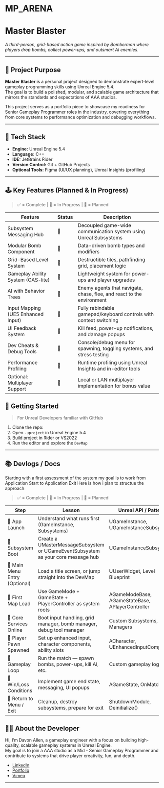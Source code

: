 # MP_ARENA

# Master Blaster

*A third-person, grid-based action game inspired by Bomberman where players drop bombs, collect power-ups, and outsmart AI enemies.*

---

## 🎯 Project Purpose

**Master Blaster** is a personal project designed to demonstrate expert-level gameplay programming skills using Unreal Engine 5.4.  
The goal is to build a polished, modular, and scalable game architecture that mirrors the standards and expectations of AAA studios.

This project serves as a portfolio piece to showcase my readiness for Senior Gameplay Programmer roles in the industry, covering everything from core systems to performance optimization and debugging workflows.

---

## 🔧 Tech Stack

- **Engine:** Unreal Engine 5.4
- **Language:** C++
- **IDE:** JetBrains Rider
- **Version Control:** Git + GitHub Projects
- **Optional Tools:** Figma (UI/UX planning), Unreal Insights (profiling)

---

## 🕹️ Key Features (Planned & In Progress)

> ✅ = Complete | 🔄 = In Progress | 📝 = Planned

| Feature | Status | Description |
|--------|--------|-------------|
| Subsystem Messaging Hub | 📝 | Decoupled game-wide communication system using Unreal Subsystems |
| Modular Bomb Component | 📝 | Data-driven bomb types and modifiers |
| Grid-Based Level System | 📝 | Destructible tiles, pathfinding grid, placement logic |
| Gameplay Ability System (GAS-lite) | 📝 | Lightweight system for power-ups and player upgrades |
| AI with Behavior Trees | 📝 | Enemy agents that navigate, chase, flee, and react to the environment |
| Input Mapping (UE5 Enhanced Input) | 📝 | Fully rebindable gamepad/keyboard controls with context switching |
| UI Feedback System | 📝 | Kill feed, power-up notifications, and damage popups |
| Dev Cheats & Debug Tools | 📝 | Console/debug menu for spawning, toggling systems, and stress testing |
| Performance Profiling | 📝 | Runtime profiling using Unreal Insights and in-editor tools |
| Optional: Multiplayer Support | 📝 | Local or LAN multiplayer implementation for bonus value |

## 🚀 Getting Started

> For Unreal Developers familiar with GitHub

1. Clone the repo:
2. Open `.uproject` in Unreal Engine 5.4
3. Build project in Rider or VS2022
4. Run the editor and explore the `DevMap`

---

## 📚 Devlogs / Docs

Starting with a first assessment of the system my goal is to work from Application Start to Application Exit Here is how i plan to structue the approach

> ✅ = Complete | 🔄 = In Progress | 📝 = Planned

| Step | Lesson | Unreal API / Pattern |
|--------|--------|-------------|
| 📝 App Launch |	Understand what runs first (GameInstance, Subsystems)	| UGameInstance, UGameInstanceSubsystem |
| 📝 Subsystem Boot |	Create a UMasterMessageSubsystem or UGameEventSubsystem as your core message hub	| UGameInstanceSubsystem |
| 📝 Main Menu Entry (Optional) |	Load a title screen, or jump straight into the DevMap	| UUserWidget, Level Blueprint |
| 📝 First Map Load |	Use GameMode + GameState + PlayerController as system roots	| AGameModeBase, AGameStateBase, APlayerController |
| 📝 Core Services Online |	Boot input handling, grid manager, bomb manager, debug tool manager	| Custom Subsystems, Managers |
| 📝 Player Pawn Spawned |	Set up enhanced input, character components, ability slots | ACharacter, UEnhancedInputComponent |
| 📝 Gameplay Loop | Run the match — spawn bombs, power-ups, kill AI, etc.	| Custom gameplay logic |
| 📝 Win/Loss Conditions |	Implement game end state, messaging, UI popups |	AGameState, OnMatchEnd() |
| 📝 Return to Menu / Exit	| Cleanup, destroy subsystems, prepare for exit	| ShutdownModule, Deinitialize() |

## 🧑‍💻 About the Developer

Hi, I’m Davon Allen, a gameplay engineer with a focus on building high-quality, scalable gameplay systems in Unreal Engine.  
My goal is to join a AAA studio as a Mid - Senior Gameplay Programmer and contribute to systems that drive player creativity, fun, and depth.

- [LinkedIn](https://www.linkedin.com/in/davonaallen/)
- [Portfolio](https://www.davonallen.com/)
- [Vimeo](https://vimeo.com/davonaallen)

---
